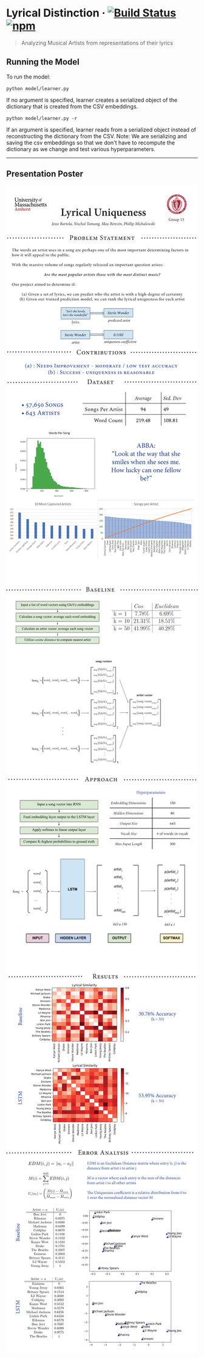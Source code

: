 

# Lyrical Distinction &middot; [![Build Status](https://img.shields.io/travis/npm/npm/latest.svg?style=flat-square)](https://travis-ci.org/npm/npm) [![npm](https://img.shields.io/npm/v/npm.svg?style=flat-square)](https://www.npmjs.com/package/npm)

> Analyzing Musical Artists from representations of their lyrics  
 

## Running the Model

To run the model: 
```
python model/learner.py
```

If no argument is specified, learner creates a serialized object of the dictionary that is created from the CSV embeddings. 

```
python model/learner.py -r
```

If an argument is specified, learner reads from a serialized object instead of reconstructing the dictionary from the CSV. 
Note: We are serializing and saving the csv embeddings so that we don't have to recompute the dictionary as we change and test various hyperparameters. 

---

## Presentation Poster

![](./latex/figs/p1.png)
![](./latex/figs/p2.png)
![](./latex/figs/p3.png)




